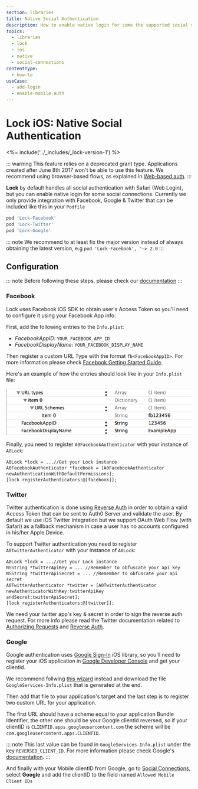 ```yaml
---
section: libraries
title: Native Social Authentication
description: How to enable native login for some the supported social social connections.
topics:
  - libraries
  - lock
  - ios
  - native
  - social-connections
contentType:
  - how-to
useCase:
  - add-login
  - enable-mobile-auth
---
```


# Lock iOS: Native Social Authentication

<%= include('../_includes/_lock-version-1') %>

::: warning
This feature relies on a deprecated grant type. Applications created after June 8th 2017 won't be able to use this feature.
We recommend using browser-based flows, as explained in [Web-based auth](/libraries/auth0-swift#web-based-auth-ios-only-).
:::

**Lock** by default handles all social authentication with Safari (Web Login), but you can enable native login for some social connections. Currently we only provide integration with Facebook, Google & Twitter that can be included like this in your `Podfile`
```ruby
pod 'Lock-Facebook'
pod 'Lock-Twitter'
pod 'Lock-Google'
```

::: note
We recommend to at least fix the major version instead of always obtaining the latest version, e.g `pod 'Lock-Facebook', '~> 2.0`
:::

## Configuration

::: note
Before following these steps, please check our [documentation](/libraries/lock-ios)
:::

### Facebook

Lock uses Facebook iOS SDK to obtain user's Access Token so you'll need to configure it using your Facebook App info:

First, add the following entries to the `Info.plist`:
* _FacebookAppID_: `YOUR_FACEBOOK_APP_ID`
* _FacebookDisplayName_: `YOUR_FACEBOOK_DISPLAY_NAME`

Then register a custom URL Type with the format `fb<FacebookAppID>`. For more information please check [Facebook Getting Started Guide](https://developers.facebook.com/docs/ios/getting-started).

Here's an example of how the entries should look like in your `Info.plist` file:

![FB plist](/media/articles/libraries/lock-ios/fb-plist.png)

Finally, you need to register `A0FacebookAuthenticator` with your instance of `A0Lock`:

```objc
A0Lock *lock = ...//Get your Lock instance
A0FacebookAuthenticator *facebook = [A0FacebookAuthenticator newAuthenticationWithDefaultPermissions];
[lock registerAuthenticators:@[facebook]];
```

### Twitter

Twitter authentication is done using [Reverse Auth](https://dev.twitter.com/docs/ios/using-reverse-auth) in order to obtain a valid Access Token that can be sent to Auth0 Server and validate the user. By default we use iOS Twitter Integration but we support OAuth Web Flow (with Safari) as a fallback mechanism in case a user has no accounts configured in his/her Apple Device.

To support Twitter authentication you need to register `A0TwitterAuthenticator` with your instance of `A0Lock`:

```objc
A0Lock *lock = ...//Get your Lock instance
NSString *twitterApiKey = ... //Remember to obfuscate your api key
NSString *twitterApiSecret = ... //Remember to obfuscate your api secret
A0TwitterAuthenticator *twitter = [A0TwitterAuthenticator newAuthenticatorWithKey:twitterApiKey                                                                            andSecret:twitterApiSecret];
[lock registerAuthenticators:@[twitter]];
```

We need your twitter app's key & secret in order to sign the reverse auth request. For more info please read the Twitter documentation related to [Authorizing Requests](https://dev.twitter.com/docs/auth/authorizing-request) and [Reverse Auth](https://dev.twitter.com/docs/ios/using-reverse-auth).

### Google

Google authentication uses [Google Sign-In](https://developers.google.com/identity/sign-in/ios/) iOS library, so you'll need to register your iOS application in [Google Developer Console](https://console.developers.google.com/project) and get your clientId.

We recommend follwing [this wizard](https://developers.google.com/mobile/add?platform=ios) instead and download the file `GoogleServices-Info.plist` that is generated at the end.

Then add that file to your application's target and the last step is to register two custom URL for your application.

The first URL should have a scheme equal to your application Bundle Identifier, the other one should be your Google clientId reversed, so if your clientID is `CLIENTID.apps.googleusercontent.com` the scheme will be `com.googleusercontent.apps.CLIENTID`.

::: note
This last value can be found in `GoogleServices-Info.plist` under the key `REVERSED_CLIENT_ID`. For more information please check Google's [documentation](https://developers.google.com/identity/sign-in/ios/).
:::

And finally with your Mobile clientID from Google, go to [Social Connections](${manage_url}/#/connections/social), select **Google** and add the clientID to the field named `Allowed Mobile Client IDs`
